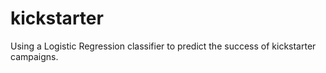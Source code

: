 # kickstarter
Using a Logistic Regression classifier to predict the success of kickstarter campaigns.
